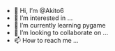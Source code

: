 - 👋 Hi, I’m @Akito6
- 👀 I’m interested in ...
- 🌱 I’m currently learning pygame
- 💞️ I’m looking to collaborate on ...
- 📫 How to reach me ...

<!---
Akito6/Akito6 is a ✨ special ✨ repository because its `README.md` (this file) appears on your GitHub profile.
You can click the Preview link to take a look at your changes.
--->
